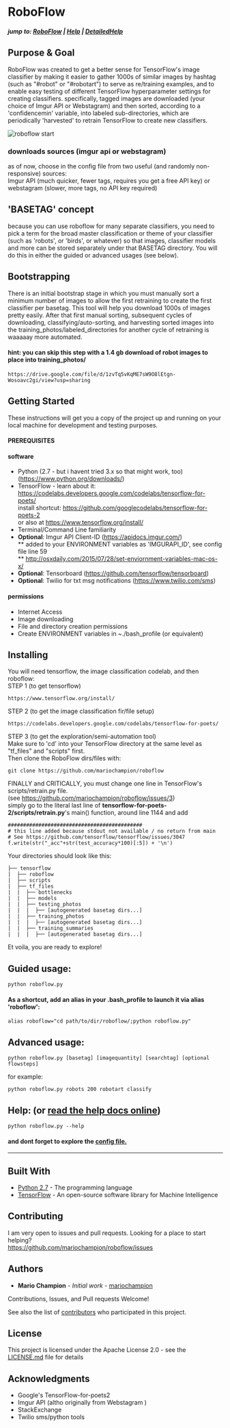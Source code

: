 # RoboFlow
##### jump to: <a href="https://mariochampion.github.io/roboflow">RoboFlow</a> | <a href="https://mariochampion.github.io/roboflow/help">Help</a> | <a href="https://mariochampion.github.io/roboflow/helpmore">DetailedHelp</a>


## Purpose & Goal
RoboFlow was created to get a better sense for TensorFlow's image classifier by making it easier to gather 1000s of similar images by hashtag (such as "#robot" or "#robotart") to serve as re/training examples, and to enable easy testing of different TensorFlow hyperparameter settings for creating classifiers. specifically, tagged images are downloaded (your choice of Imgur API or Webstagram) and then sorted, according to a 'confidencemin' variable, into labeled sub-directories, which are periodically 'harvested' to retrain TensorFlow to create new classifiers.<br>

![roboflow start](http://mariochampion.com/roboflow/roboflow_cover_640.png)


### downloads sources (imgur api or webstagram)
as of now, choose in the config file from two useful (and randomly non-responsive) sources:<br>
Imgur API (much quicker, fewer tags, requires you get a free API key) or<br>
webstagram (slower, more tags, no API key required)

## 'BASETAG' concept
because you can use roboflow for many separate classifiers, you need to pick a term for the broad master classification or theme of your classifier (such as 'robots', or 'birds', or whatever) so that images, classifier models and more can be stored separately under that BASETAG directory. You will do this in either the guided or advanced usages (see below).


## Bootstrapping
There is an initial bootstrap stage in which you must manually sort a minimum number of images to allow the first retraining to create the first classifier per basetag. This tool will help you download 1000s of images pretty easily. After that first manual sorting, subsequent cycles of downloading, classifying/auto-sorting, and harvesting sorted images into the training_photos/labeled_directories for another cycle of retraining is waaaaay more automated. 
#### hint: you can skip this step with a 1.4 gb download of robot images to place into training_photos/ 
```
https://drive.google.com/file/d/1zvTq5vKqME7sW9O8lEtgn-Wosoavc2gi/view?usp=sharing
```


## Getting Started
These instructions will get you a copy of the project up and running on your local machine for development and testing purposes.

#### PREREQUISITES
#### software
* Python (2.7 - but i havent tried 3.x so that might work, too) (<a href="https://www.python.org/downloads/">https://www.python.org/downloads/</a>)
* TensorFlow - learn about it: <a href="https://codelabs.developers.google.com/codelabs/tensorflow-for-poets/">https://codelabs.developers.google.com/codelabs/tensorflow-for-poets/</a> <br>
install shortcut: <a href="https://github.com/googlecodelabs/tensorflow-for-poets-2">https://github.com/googlecodelabs/tensorflow-for-poets-2</a><br>
or also at <a href="https://www.tensorflow.org/install/">https://www.tensorflow.org/install/</a>
* Terminal/Command Line familiarity
* <b>Optional</b>: Imgur API Client-ID (<a href="https://apidocs.imgur.com/">https://apidocs.imgur.com/</a>)<br>
 ** added to your ENVIRONMENT variables as 'IMGURAPI_ID', see config file line 59<br>
 ** <a href="http://osxdaily.com/2015/07/28/set-enviornment-variables-mac-os-x/">http://osxdaily.com/2015/07/28/set-enviornment-variables-mac-os-x/</a>
* <b>Optional</b>: Tensorboard (<a href="https://github.com/tensorflow/tensorboard">https://github.com/tensorflow/tensorboard</a>)
* <b>Optional</b>: Twilio for txt msg notifications (<a href="https://www.twilio.com/sms">https://www.twilio.com/sms</a>)
#### permissions
* Internet Access
* Image downloading
* File and directory creation permissions
* Create ENVIRONMENT variables in ~./bash_profile (or equivalent)


## Installing
You will need tensorflow, the image classification codelab, and then roboflow:<br>
STEP 1 (to get tensorflow)
```
https://www.tensorflow.org/install/
```
STEP 2 (to get the image classification fir/file setup)
```
https://codelabs.developers.google.com/codelabs/tensorflow-for-poets/
```

STEP 3 (to get the exploration/semi-automation tool)<br>
Make sure to 'cd' into your TensorFlow directory at the same level as "tf_files" and "scripts" first.<br>
Then clone the RoboFlow dirs/files with:

```
git clone https://github.com/mariochampion/roboflow
```

FINALLY and CRITICALLY, you must change one line in TensorFlow's scripts/retrain.py file.<br>
(see https://github.com/mariochampion/roboflow/issues/3)<br>
simply go to the literal last line of <b>tensorflow-for-poets-2/scripts/retrain.py</b>'s main() function, around line 1144 and add
```
############################################
# this line added because stdout not available / no return from main
# See https://github.com/tensorflow/tensorflow/issues/3047 
f.write(str("_acc"+str(test_accuracy*100)[:5]) + '\n')
```

Your directories should look like this:
```
├── tensorflow
|  ├── roboflow
|  ├── scripts
|  ├── tf_files
|  |  ├── bottlenecks
|  |  ├── models
|  |  ├── testing_photos
|  |  |  ├── [autogenerated basetag dirs...]
|  |  ├── training_photos
|  |  |  ├── [autogenerated basetag dirs...]
|  |  ├── training_summaries
|  |  |  ├── [autogenerated basetag dirs...]
```

Et voila, you are ready to explore!


## Guided usage:
```
python roboflow.py
```
#### As a shortcut, add an alias in your .bash_profile to launch it via alias 'roboflow':
```
alias roboflow="cd path/to/dir/roboflow/;python roboflow.py"
```

## Advanced usage:
```
python roboflow.py [basetag] [imagequantity] [searchtag] [optional flowsteps]
```
for example:
```
python roboflow.py robots 200 robotart classify
```

## Help: (or <a href="https://mariochampion.github.io/roboflow/help">read the help docs online</a>)
```
python roboflow.py --help
```
#### and dont forget to explore the <a href="https://github.com/mariochampion/roboflow/blob/master/robo_config.py">config file.</a> 


--------------------------------------------------------------------------------


## Built With

* [Python 2.7](https://docs.python.org/2/index.html/) - The programming language
* [TensorFlow](https://www.tensorflow.org/) - An open-source software library for Machine Intelligence


## Contributing

I am very open to issues and pull requests. Looking for a place to start helping?<br>
https://github.com/mariochampion/roboflow/issues

## Authors

* **Mario Champion** - *Initial work* - [mariochampion](https://github.com/mariochampion)

Contributions, Issues, and Pull requests Welcome!

See also the list of [contributors](https://github.com/your/project/contributors) who participated in this project.

## License

This project is licensed under the Apache License 2.0 - see the [LICENSE.md](LICENSE.md) file for details

## Acknowledgments

* Google's TensorFlow-for-poets2
* Imgur API (altho originally from Webstagram )
* StackExchange
* Twilio sms/python tools
